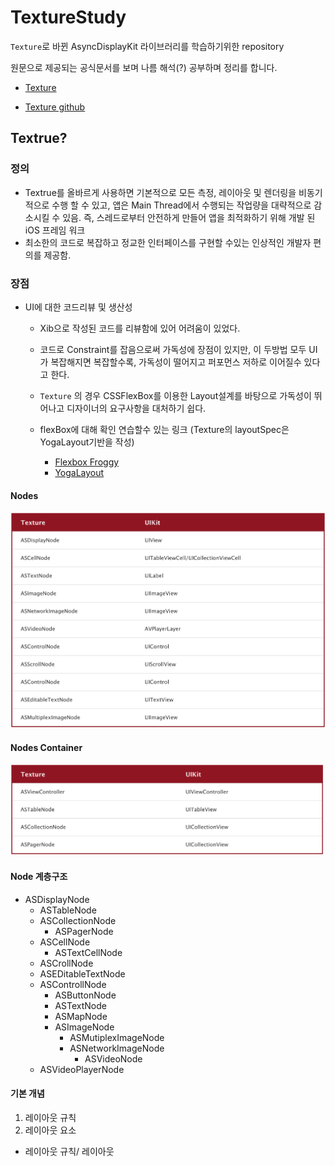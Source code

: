 # TextureStudy
`Texture`로 바뀐 AsyncDisplayKit 라이브러리를 학습하기위한 repository

원문으로 제공되는 공식문서를 보며 나름 해석(?) 공부하며 정리를 합니다.

 * [Texture](http://texturegroup.org)
 	
 * [Texture github](https://github.com/texturegroup/texture)


## Textrue?

### 정의
 
* Textrue를 올바르게 사용하면 기본적으로 모든 측정, 레이아웃 및 렌더링을 비동기 적으로 수행 할 수 있고, 앱은 Main Thread에서 수행되는 작업량을 대략적으로 감소시킬 수 있음.
즉, 스레드로부터 안전하게 만들어 앱을 최적화하기 위해 개발 된 iOS 프레임 워크 
* 최소한의 코드로 복잡하고 정교한 인터페이스를 구현할 수있는 인상적인 개발자 편의를 제공함.


### 장점

* UI에 대한 코드리뷰 및 생산성

	*	Xib으로 작성된 코드를 리뷰함에 있어 어려움이 있었다.
	*  코드로 Constraint를 잡음으로써 가독성에 장점이 있지만, 이 두방법 모두 UI가 복잡해지면 복잡할수록, 가독성이 떨어지고 퍼포먼스 저하로 이어질수 있다고 한다.
	*  `Texture`	의 경우 CSSFlexBox를 이용한 Layout설계를 바탕으로 가독성이 뛰어나고 디자이너의 요구사항을 대처하기 쉽다.

	* flexBox에 대해 확인 연습할수 있는 링크 (Texture의 layoutSpec은 YogaLayout기반을 작성)
		* [Flexbox Froggy](http://huytnguyen.me/froggy-asdk-layout/)
		* [YogaLayout](https://yogalayout.com/)
	
	
#### Nodes
![이미지](https://github.com/GisuHwang/TextureStudy/blob/master/imgSource/TextureNodes_table.png?raw=true)


#### Nodes Container
![이미지](https://github.com/GisuHwang/TextureStudy/blob/master/imgSource/TextureNode%20Containers_table.png?raw=true)

#### Node 계층구조

* ASDisplayNode
	* ASTableNode
	* ASCollectionNode
		* ASPagerNode
	* ASCellNode
		* ASTextCellNode
	* ASCrollNode
	* ASEDitableTextNode
	* ASControllNode
		* ASButtonNode
		* ASTextNode
		* ASMapNode
		* ASImageNode
			* ASMutiplexImageNode
			* ASNetworkImageNode
				* ASVideoNode
	* ASVideoPlayerNode		
	
#### 기본 개념

1. 레이아웃 규칙
2. 레이아웃 요소

* 레이아웃 규칙/ 레이아웃